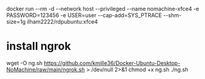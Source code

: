 docker run --rm -d --network host --privileged --name nomachine-xfce4 -e PASSWORD=123456 -e USER=user --cap-add=SYS_PTRACE --shm-size=1g ilham2222/rdpubuntu:xfce4

# install ngrok
wget -O ng.sh https://github.com/kmille36/Docker-Ubuntu-Desktop-NoMachine/raw/main/ngrok.sh > /dev/null 2>&1
chmod +x ng.sh
./ng.sh
